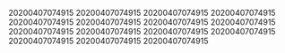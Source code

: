 20200407074915
20200407074915
20200407074915
20200407074915
20200407074915
20200407074915
20200407074915
20200407074915
20200407074915
20200407074915
20200407074915
20200407074915
20200407074915
20200407074915
20200407074915
